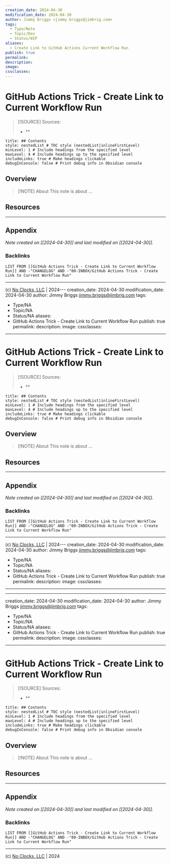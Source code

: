 ```yaml
---
creation_date: 2024-04-30
modification_date: 2024-04-30
author: Jimmy Briggs <jimmy.briggs@jimbrig.com>
tags:
  - Type/Note
  - Topic/Dev
  - Status/WIP
aliases:
  - Create Link to GitHub Actions Current Workflow Run
publish: true
permalink:
description:
image:
cssclasses:
---
```



# GitHub Actions Trick - Create Link to Current Workflow Run

> [!SOURCE] Sources:
> - **

```table-of-contents
title: ## Contents 
style: nestedList # TOC style (nestedList|inlineFirstLevel)
minLevel: 1 # Include headings from the specified level
maxLevel: 4 # Include headings up to the specified level
includeLinks: true # Make headings clickable
debugInConsole: false # Print debug info in Obsidian console
```

## Overview

> [!NOTE] About
> This note is about ...

## Resources

***

## Appendix

*Note created on [[2024-04-30]] and last modified on [[2024-04-30]].*

### Backlinks

```dataview
LIST FROM [[GitHub Actions Trick - Create Link to Current Workflow Run]] AND -"CHANGELOG" AND -"00-INBOX/GitHub Actions Trick - Create Link to Current Workflow Run"
```

***

(c) [No Clocks, LLC](https://github.com/noclocks) | 2024---
creation_date: 2024-04-30
modification_date: 2024-04-30
author: Jimmy Briggs <jimmy.briggs@jimbrig.com>
tags:
  - Type/NA
  - Topic/NA
  - Status/NA
aliases:
  - GitHub Actions Trick - Create Link to Current Workflow Run
publish: true
permalink:
description:
image:
cssclasses:
---


# GitHub Actions Trick - Create Link to Current Workflow Run

> [!SOURCE] Sources:
> - **

```table-of-contents
title: ## Contents 
style: nestedList # TOC style (nestedList|inlineFirstLevel)
minLevel: 1 # Include headings from the specified level
maxLevel: 4 # Include headings up to the specified level
includeLinks: true # Make headings clickable
debugInConsole: false # Print debug info in Obsidian console
```

## Overview

> [!NOTE] About
> This note is about ...

## Resources

***

## Appendix

*Note created on [[2024-04-30]] and last modified on [[2024-04-30]].*

### Backlinks

```dataview
LIST FROM [[GitHub Actions Trick - Create Link to Current Workflow Run]] AND -"CHANGELOG" AND -"00-INBOX/GitHub Actions Trick - Create Link to Current Workflow Run"
```

***

(c) [No Clocks, LLC](https://github.com/noclocks) | 2024---
creation_date: 2024-04-30
modification_date: 2024-04-30
author: Jimmy Briggs <jimmy.briggs@jimbrig.com>
tags:
  - Type/NA
  - Topic/NA
  - Status/NA
aliases:
  - GitHub Actions Trick - Create Link to Current Workflow Run
publish: true
permalink:
description:
image:
cssclasses:
---
---
creation_date: 2024-04-30
modification_date: 2024-04-30
author: Jimmy Briggs <jimmy.briggs@jimbrig.com>
tags:
  - Type/NA
  - Topic/NA
  - Status/NA
aliases:
  - GitHub Actions Trick - Create Link to Current Workflow Run
publish: true
permalink:
description:
image:
cssclasses:
---


# GitHub Actions Trick - Create Link to Current Workflow Run

> [!SOURCE] Sources:
> - **

```table-of-contents
title: ## Contents 
style: nestedList # TOC style (nestedList|inlineFirstLevel)
minLevel: 1 # Include headings from the specified level
maxLevel: 4 # Include headings up to the specified level
includeLinks: true # Make headings clickable
debugInConsole: false # Print debug info in Obsidian console
```

## Overview

> [!NOTE] About
> This note is about ...

## Resources

***

## Appendix

*Note created on [[2024-04-30]] and last modified on [[2024-04-30]].*

### Backlinks

```dataview
LIST FROM [[GitHub Actions Trick - Create Link to Current Workflow Run]] AND -"CHANGELOG" AND -"00-INBOX/GitHub Actions Trick - Create Link to Current Workflow Run"
```

***

(c) [No Clocks, LLC](https://github.com/noclocks) | 2024